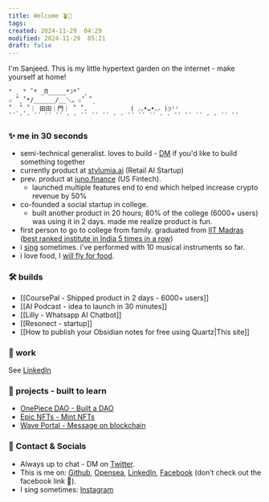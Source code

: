 ```yaml
---
title: Welcome 🪴🏡
tags: 
created: 2024-11-29  04:29
modified: 2024-11-29  05:21
draft: false
---
```

I'm Sanjeed. This is my little hypertext garden on the internet - make yourself at home!

```
° ˛ ° ˚* _Π_____*☽*˚ ˛
✩ ˚˛˚*/______/__＼。✩˚ ˚˛
˚ ˛˚˛˚｜ 田田｜門｜ ˚ ˚.            ( ⸝⸝•ᴗ•⸝⸝ )੭⁾⁾ 
´´ ̛ ̛ ´´ ´´ ´´ ̛ ̛ ´´ ´´ ´´ ̛ ̛ ´´ ´´ ´´ ̛ ̛ ´´ ´´ ´´ ̛ ̛ ´´ ´´  
```

### ✨ me in 30 seconds

- semi-technical generalist. loves to build - [DM](https://x.com/sanjeed_i) if you'd like to build something together
- currently product at [stylumia.ai](http://stylumia.ai) (Retail AI Startup)
- prev. product at [juno.finance](https://juno.finance/) (US Fintech).
    - launched multiple features end to end which helped increase crypto revenue by 50%
- co-founded a social startup in college.
    - built another product in 20 hours; 80% of the college (6000+ users) was using it in 2 days. made me realize product is fun.
- first person to go to college from family. graduated from [IIT Madras](https://economictimes.indiatimes.com/industry/services/education/iit-madras-retains-top-spot-for-5th-consecutive-year-iisc-bengaluru-best-university-nirf-2023/articleshow/100759426.cms) ([best ranked institute in India 5 times in a row](https://www.thehindubusinessline.com/news/nirf-rankings-2023-iit-madras-ranked-best-institute-for-the-fifth-year/article66933550.ece))
- i [sing](https://www.instagram.com/sanjeed.i/) sometimes. i've performed with 10 musical instruments so far.
- i love food, I [will fly for food](https://www.willflyforfood.net/). 

### 🛠️ builds

- [[CoursePal - Shipped product in 2 days - 6000+ users]]
- [[AI Podcast - idea to launch in 30 minutes]]
- [[Lilly - Whatsapp AI Chatbot]]
- [[Resonect - startup]]
- [[How to publish your Obsidian notes for free using Quartz|This site]]

### 💼 work

See [LinkedIn](https://www.linkedin.com/in/mohammed-sanjeed?_l=en_US)

### 🔧 projects - built to learn
- [OnePiece DAO - Built a DAO](<https://github.com/sanjeed5/OnePieceDAO>)
- [Epic NFTs - Mint NFTs](https://github.com/sanjeed5/epic-nfts)
- [Wave Portal - Message on blockchain](https://github.com/sanjeed5/waveportal-starter-frontend)


### 🤙 Contact & Socials

- Always up to chat - DM on [Twitter](https://twitter.com/sanjeed_i).
- This is me on: [Github](https://github.com/sanjeed5), [Opensea](https://opensea.io/0x049A5400C927db4eE282BA899b556B075eBf8364), [LinkedIn](https://www.linkedin.com/in/mohammed-sanjeed?_l=en_US), [Facebook](https://www.youtube.com/watch?v=xvFZjo5PgG0) (don’t check out the facebook link 🤝).
- I sing sometimes: [Instagram](https://www.instagram.com/sanjeed.i/)